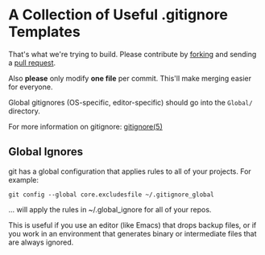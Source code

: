 # A Collection of Useful .gitignore Templates

That's what we're trying to build. Please contribute
by [forking][fk] and sending a [pull request][pr].

Also **please** only modify **one file** per commit. This'll
make merging easier for everyone.

Global gitignores (OS-specific, editor-specific) should go into the
`Global/` directory.

For more information on gitignore: [gitignore(5)][g5]

[fk]: http://help.github.com/forking/
[pr]: http://help.github.com/pull-requests/
[g5]: http://man.cx/gitignore

## Global Ignores

git has a global configuration that applies rules to all of
your projects. For example:

    git config --global core.excludesfile ~/.gitignore_global

... will apply the rules in ~/.global_ignore for all of your repos.

This is useful if you use an editor (like Emacs) that drops backup files,
or if you work in an environment that generates binary or intermediate
files that are always ignored.
